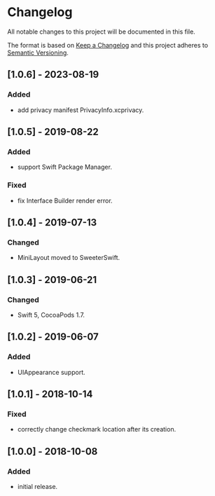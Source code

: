 # Changelog
All notable changes to this project will be documented in this file.

The format is based on [Keep a Changelog](http://keepachangelog.com/en/1.0.0/)
and this project adheres to [Semantic Versioning](http://semver.org/spec/v2.0.0.html).

## [1.0.6] - 2023-08-19

### Added
- add privacy manifest PrivacyInfo.xcprivacy.

## [1.0.5] - 2019-08-22

### Added
- support Swift Package Manager.

### Fixed
- fix Interface Builder render error.

## [1.0.4] - 2019-07-13

### Changed
- MiniLayout moved to SweeterSwift.

## [1.0.3] - 2019-06-21

### Changed
- Swift 5, CocoaPods 1.7.

## [1.0.2] - 2019-06-07

### Added
- UIAppearance support.

## [1.0.1] - 2018-10-14

### Fixed
- correctly change checkmark location after its creation.

## [1.0.0] - 2018-10-08

### Added
- initial release.
